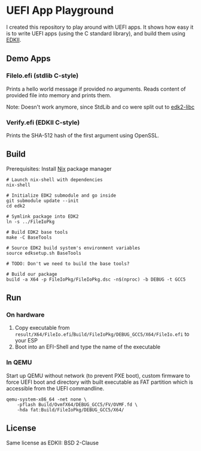 # UEFI App Playground
I created this repository to play around with UEFI apps.
It shows how easy it is to write UEFI apps (using the C standard library),
and build them using [EDKII](https://github.com/tianocore/edk2).

## Demo Apps
### FileIo.efi (stdlib C-style)
Prints a hello world message if provided no arguments.
Reads content of provided file into memory and prints them.

Note: Doesn't work anymore, since StdLib and co were split out to [edk2-libc](https://github.com/tianocore/edk2-libc)

### Verify.efi (EDKII C-style)
Prints the SHA-512 hash of the first argument using OpenSSL.

## Build
Prerequisites: Install [Nix](https://nixos.org/nix) package manager

```
# Launch nix-shell with dependencies
nix-shell

# Initialize EDK2 submodule and go inside
git submodule update --init
cd edk2

# Symlink package into EDK2
ln -s ../FileIoPkg

# Build EDK2 base tools
make -C BaseTools

# Source EDK2 build system's environment variables
source edksetup.sh BaseTools

# TODO: Don't we need to build the base tools?

# Build our package
build -a X64 -p FileIoPkg/FileIoPkg.dsc -n$(nproc) -b DEBUG -t GCC5
```

## Run
### On hardware
1. Copy executable from `result/X64/FileIo.efi`/`Build/FileIoPkg/DEBUG_GCC5/X64/FileIo.efi` to your ESP
2. Boot into an EFI-Shell and type the name of the executable

### In QEMU

Start up QEMU without network (to prevent PXE boot), custom firmware to force UEFI boot and directory with built executable as FAT partition which is accessible from the UEFI commandline.

```
qemu-system-x86_64 -net none \
    -pflash Build/OvmfX64/DEBUG_GCC5/FV/OVMF.fd \
    -hda fat:Build/FileIoPkg/DEBUG_GCC5/X64/
```

## License
Same license as EDKII: BSD 2-Clause
